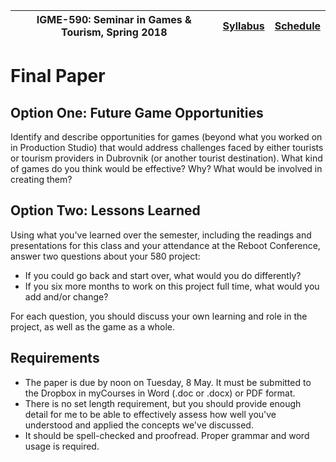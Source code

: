|  IGME-590: Seminar in Games & Tourism, Spring 2018 | [Syllabus](README.md) | [Schedule](Schedule.md) |
|----|----|----|

#  Final Paper

## Option One: Future Game Opportunities
Identify and describe opportunities for games (beyond what you worked on in Production Studio) that would address challenges faced by either tourists or tourism providers in Dubrovnik (or another tourist destination). What kind of games do you think would be effective? Why? What would be involved in creating them? 

## Option Two: Lessons Learned
Using what you've learned over the semester, including the readings and presentations for this class and your attendance at the Reboot Conference, answer two questions about your 580 project:

* If you could go back and start over, what would you do differently? 
* If you six more months to work on this project full time, what would you add and/or change?

For each question, you should discuss your own learning and role in the project, as well as the game as a whole.


## Requirements

* The paper is due by noon on Tuesday, 8 May. It must be submitted to the Dropbox in myCourses in Word (.doc or .docx) or PDF format. 
* There is no set length requirement, but you should provide enough detail for me to be able to effectively assess how well you've understood and applied the concepts we've discussed. 
* It should be spell-checked and proofread. Proper grammar and word usage is required.
